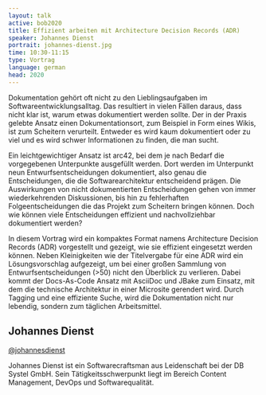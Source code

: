 ```yaml
---
layout: talk
active: bob2020
title: Effizient arbeiten mit Architecture Decision Records (ADR)
speaker: Johannes Dienst
portrait: johannes-dienst.jpg
time: 10:30-11:15
type: Vortrag
language: german
head: 2020
---
```


Dokumentation gehört oft nicht zu den Lieblingsaufgaben im
Softwareentwicklungsalltag. Das resultiert in vielen Fällen daraus,
dass nicht klar ist, warum etwas dokumentiert werden sollte. Der in
der Praxis gelebte Ansatz einen Dokumentationsort, zum Beispiel in
Form eines Wikis, ist zum Scheitern verurteilt. Entweder es wird kaum
dokumentiert oder zu viel und es wird schwer Informationen zu finden,
die man sucht.

Ein leichtgewichtiger Ansatz ist arc42, bei dem je nach Bedarf die
vorgegebenen Unterpunkte ausgefüllt werden. Dort werden im Unterpunkt
neun Entwurfsentscheidungen dokumentiert, also genau die
Entscheidungen, die die Softwarearchitektur entscheidend prägen. Die
Auswirkungen von nicht dokumentierten Entscheidungen gehen von immer
wiederkehrenden Diskussionen, bis hin zu fehlerhaften
Folgeentscheidungen die das Projekt zum Scheitern bringen können. Doch
wie können viele Entscheidungen effizient und nachvollziehbar
dokumentiert werden?

In diesem Vortrag wird ein kompaktes Format namens Architecture
Decision Records (ADR) vorgestellt und gezeigt, wie sie effizient
eingesetzt werden können. Neben Kleinigkeiten wie der Titelvergabe für
eine ADR wird ein Lösungsvorschlag aufgezeigt, um bei einer großen
Sammlung von Entwurfsentscheidungen (>50) nicht den Überblick zu
verlieren. Dabei kommt der Docs-As-Code Ansatz mit AsciiDoc und JBake
zum Einsatz, mit dem die technische Architektur in einer Microsite
gerendert wird. Durch Tagging und eine effiziente Suche, wird die
Dokumentation nicht nur lebendig, sondern zum täglichen Arbeitsmittel.

## Johannes Dienst

[@johannesdienst](http://www.twitter.com/johannesdienst)

Johannes Dienst ist ein Softwarecraftsman aus Leidenschaft bei der DB
Systel GmbH. Sein Tätigkeitsschwerpunkt liegt im Bereich Content
Management, DevOps und Softwarequalität.
